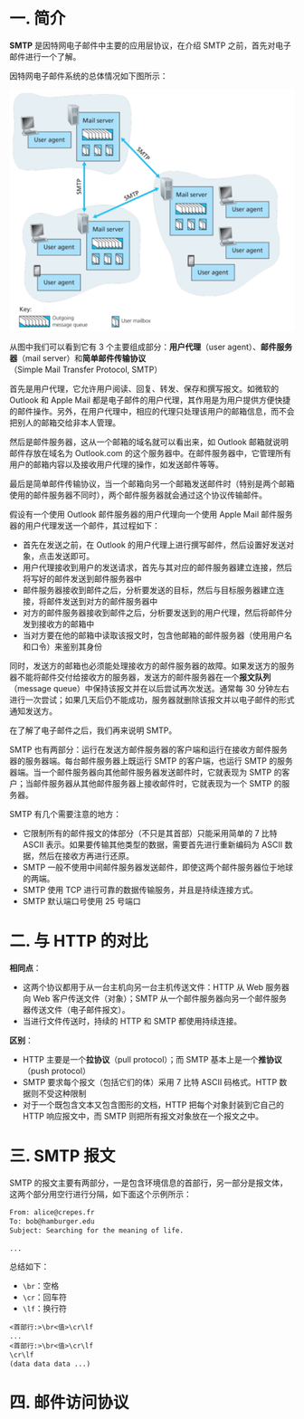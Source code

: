 # 一. 简介

**SMTP** 是因特网电子邮件中主要的应用层协议，在介绍 SMTP 之前，首先对电子邮件进行一个了解。

因特网电子邮件系统的总体情况如下图所示：

![01](images/01.png)

从图中我们可以看到它有 3 个主要组成部分：**用户代理**（user agent）、**邮件服务器**（mail server）和**简单邮件传输协议**（Simple Mail Transfer Protocol, SMTP）

首先是用户代理，它允许用户阅读、回复、转发、保存和撰写报文。如微软的 Outlook 和 Apple Mail 都是电子邮件的用户代理，其作用是为用户提供方便快捷的邮件操作。另外，在用户代理中，相应的代理只处理该用户的邮箱信息，而不会把别人的邮箱交给非本人管理。

然后是邮件服务器，这从一个邮箱的域名就可以看出来，如 Outlook 邮箱就说明邮件存放在域名为 Outlook.com 的这个服务器中。在邮件服务器中，它管理所有用户的邮箱内容以及接收用户代理的操作，如发送邮件等等。

最后是简单邮件传输协议，当一个邮箱向另一个邮箱发送邮件时（特别是两个邮箱使用的邮件服务器不同时），两个邮件服务器就会通过这个协议传输邮件。

假设有一个使用 Outlook 邮件服务器的用户代理向一个使用 Apple Mail 邮件服务器的用户代理发送一个邮件，其过程如下：

- 首先在发送之前，在 Outlook 的用户代理上进行撰写邮件，然后设置好发送对象，点击发送即可。
- 用户代理接收到用户的发送请求，首先与其对应的邮件服务器建立连接，然后将写好的邮件发送到邮件服务器中
- 邮件服务器接收到邮件之后，分析要发送的目标，然后与目标服务器建立连接，将邮件发送到对方的邮件服务器中
- 对方的邮件服务器接收到邮件之后，分析要发送到的用户代理，然后将邮件分发到接收方的邮箱中
- 当对方要在他的邮箱中读取该报文时，包含他邮箱的邮件服务器（使用用户名和口令）来鉴别其身份

同时，发送方的邮箱也必须能处理接收方的邮件服务器的故障。如果发送方的服务器不能将邮件交付给接收方的服务器，发送方的邮件服务器在一个**报文队列**（message queue）中保持该报文并在以后尝试再次发送。通常每 30 分钟左右进行一次尝试；如果几天后仍不能成功，服务器就删除该报文并以电子邮件的形式通知发送方。

在了解了电子邮件之后，我们再来说明 SMTP。

SMTP 也有两部分：运行在发送方邮件服务器的客户端和运行在接收方邮件服务器的服务器端。每台邮件服务器上既运行 SMTP 的客户端，也运行 SMTP 的服务器端。当一个邮件服务器向其他邮件服务器发送邮件时，它就表现为 SMTP 的客户；当邮件服务器从其他邮件服务器上接收邮件时，它就表现为一个 SMTP 的服务器。

SMTP 有几个需要注意的地方：

- 它限制所有的邮件报文的体部分（不只是其首部）只能采用简单的 7 比特 ASCII 表示。如果要传输其他类型的数据，需要首先进行重新编码为 ASCII 数据，然后在接收方再进行还原。
- SMTP 一般不使用中间邮件服务器发送邮件，即使这两个邮件服务器位于地球的两端。
- SMTP 使用 TCP 进行可靠的数据传输服务，并且是持续连接方式。
- SMTP 默认端口号使用 25 号端口

# 二. 与 HTTP 的对比

**相同点**：

- 这两个协议都用于从一台主机向另一台主机传送文件：HTTP 从 Web 服务器向 Web 客户传送文件（对象）；SMTP 从一个邮件服务器向另一个邮件服务器传送文件（电子邮件报文）。
- 当进行文件传送时，持续的 HTTP 和 SMTP 都使用持续连接。

**区别**：

- HTTP 主要是一个**拉协议**（pull protocol）；而 SMTP 基本上是一个**推协议**（push protocol）
- SMTP 要求每个报文（包括它们的体）采用 7 比特 ASCII 码格式。HTTP 数据则不受这种限制
- 对于一个既包含文本又包含图形的文档，HTTP 把每个对象封装到它自己的 HTTP 响应报文中，而 SMTP 则把所有报文对象放在一个报文之中。



# 三. SMTP 报文

SMTP 的报文主要有两部分，一是包含环境信息的首部行，另一部分是报文体，这两个部分用空行进行分隔，如下面这个示例所示：

```smtp
From: alice@crepes.fr
To: bob@hamburger.edu
Subject: Searching for the meaning of life.

...
```

总结如下：

- `\br`：空格
- `\cr`：回车符
- `\lf`：换行符

```smtp
<首部行:>\br<值>\cr\lf
...
<首部行:>\br<值>\cr\lf
\cr\lf
(data data data ...)
```



# 四. 邮件访问协议

